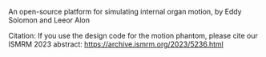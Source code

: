 An open-source platform for simulating internal organ motion, by Eddy Solomon and Leeor Alon


Citation:
If you use the design code for the motion phantom, please cite our ISMRM 2023 abstract: https://archive.ismrm.org/2023/5236.html
